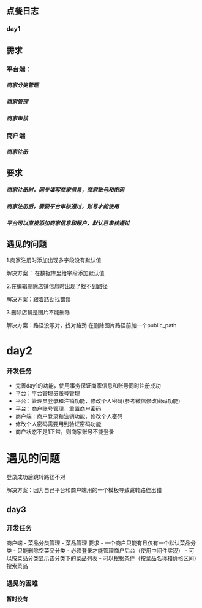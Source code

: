 ## 点餐日志

### day1



## 需求

### 平台端：

##### 商家分类管理 

##### 商家管理 

##### 商家审核

### 商户端

##### 商家注册

## 要求

##### 商家注册时，同步填写商家信息，商家账号和密码 

##### 商家注册后，需要平台审核通过，账号才能使用

##### 平台可以直接添加商家信息和账户，默认已审核通过

## 遇见的问题

1.商家注册时添加出现多字段没有默认值

解决方案 ：在数据库里给字段添加默认值

2.在编辑删除店铺信息时出现了找不到路径 

解决方案：跟着路劲找错误

3.删除店铺是图片不能删除

解决方案：路径没写对，找对路劲 在删除图片路径前加一个public_path

# day2

### 开发任务

- 完善day1的功能，使用事务保证商家信息和账号同时注册成功
- 平台：平台管理员账号管理
- 平台：管理员登录和注销功能，修改个人密码(参考微信修改密码功能)
- 平台：商户账号管理，重置商户密码
- 商户端：商户登录和注销功能，修改个人密码
- 修改个人密码需要用到验证密码功能,
- 商户状态不是1正常，则商家账号不能登录



# 遇见的问题

登录成功后跳转路径不对

解决方案：因为自己平台和商户端用的一个模板导致跳转路径出错



## day3

### 开发任务

商户端 
\- 菜品分类管理 
\- 菜品管理 
要求 
\- 一个商户只能有且仅有一个默认菜品分类 
\- 只能删除空菜品分类 
\- 必须登录才能管理商户后台（使用中间件实现） 
\- 可以按菜品分类显示该分类下的菜品列表 
\- 可以根据条件（按菜品名称和价格区间）搜索菜品

### 遇见的困难

#### 暂时没有









